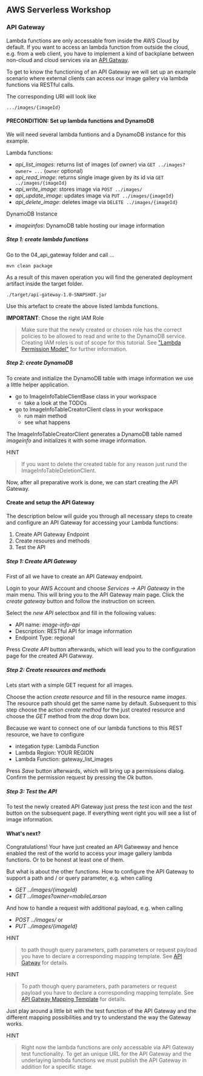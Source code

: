 ## AWS Serverless Workshop
### API Gateway   

Lambda functions are only accessable from inside the AWS Cloud by default. If you want to access an lambda function from outside the cloud, e.g. from a web client, you have to implement a kind of backplane between non-cloud and cloud services via an [API Gatway](https://docs.aws.amazon.com/apigateway/latest/developerguide/welcome.html). 

To get to know the functioning of an API Gateway we will set up an example scenario where external clients can access our image gallery via lambda functions via RESTful calls. 

The corresponding URI will look like 

	.../images/{imageId}
	

#### PRECONDITION: Set up lambda functions and DynamoDB 

We will need several lambda funtions and a DynamoDB instance for this example. 

Lambda functions:  

* *api\_list\_images*: returns list of images (of owner) via `GET ../images?owner= ...` (`owner` optional)
* *api\_read\_image*: returns single image given by its id via `GET ../images/{imageId}`
* *api\_write\_image*: stores image via `POST ../images/`
* *api\_update\_image*: updates image via `PUT ../images/{imageId}`
* *api\_delete\_image*: deletes image via `DELETE ../images/{imageId}`

DynamoDB Instance

* *imageinfos*: DynamoDB table hosting our image information 

##### Step 1: create lambda functions

Go to the 04\_api\_gateway folder and call ... 

    mvn clean package 
  
As a result of this maven operation you will find the generated deployment artifact inside the target folder. 

    ./target/api-gateway-1.0-SNAPSHOT.jar

Use this artefact to create the above listed lambda functions. 

**IMPORTANT**: Chose the right IAM Role
> Make sure that the newly created or chosen role has the correct policies to be allowed to read and write to the DynamoDB service. Creating IAM roles is out of scope for this tutorial. See ["Lambda Permission Model"](https://docs.aws.amazon.com/lambda/latest/dg/intro-permission-model.html) for further information. 

##### Step 2: create DynamoDB 

To create and initialize the DynamoDB table with image information we use a little helper application.  

* go to ImageInfoTableClientBase class in your workspace 
    * take a look at the TODOs
* go to ImageInfoTableCreatorClient class in your workspace  
    * run main method
    * see what happens 
    
The ImageInfoTableCreatorClient generates a DynamoDB table named *imageinfo* and initializes it with some image information. 

HINT
> If you want to delete the created table for any reason just rund the ImageInfoTableDeletionClient.

Now, after all preparative work is done, we can start creating the API Gateway. 

#### Create and setup the API Gateway 

The description below will guide you through all necessary steps to create and configure an API Gateway for accessing your Lambda functions: 

1. Create API Gateway Endpoint
2. Create resoures and methods
3. Test the API

##### Step 1: Create API Gateway 

First of all we have to create an API Gateway endpoint.  

Login to your AWS Account and choose *Services -> API Gateway* in the main menu. This will bring you to the API Gateway main page. Click the *create gateway* button and follow the instruction on screen.

Select the *new API* selectbox and fill in the following values: 

* API name: *image-info-api*
* Description: RESTful API for image information 
* Endpoint Type: regional 

Press *Create API* button afterwards, which will lead you to the configuration page for the created API Gatwway.  

##### Step 2: Create resources and methods 

Lets start with a simple GET request for all images. 

Choose the action *create resource* and fill in the resource name *images*. The resource path should get the same name by default. Subsequent to this step choose the action *create method* for the just created resource and choose the *GET* method from the drop down box. 

Because we want to connect one of our lambda functions to this REST resource, we have to configure 

* integation type: Lambda Function
* Lambda Region: YOUR REGION 
* Lambda Function: gateway\_list\_images

Press *Save* button afterwards, which will bring up a permissions dialog. Confirm the permission request by pressing the *Ok* button. 

##### Step 3: Test the API  

To test the newly created API Gateway just press the *test* icon and the *test* button on the subsequent page. If everything went right you will see a list of image information. 

#### What's next? 

Congratulations! Your have just created an API Gatweway and hence enabled the rest of the world to access your image gallery lambda functions. Or to be honest at least one of them. 

But what is about the other functions. How to configure the API Gateway to support a path and / or query parameter, e.g. when calling 

* *GET ../images/{imageId}*
* *GET ../images?owner=mobileLarson*

And how to handle a request with additional payload, e.g. when calling 

* *POST ../images/* or 
* *PUT ../images/{imageId}*

HINT
> to path though query parameters, path parameters or request payload you have to declare a corresponding mapping template. 
See [API Gatway](https://docs.aws.amazon.com/apigateway/latest/developerguide/api-gateway-mapping-template-reference.html) for details.  


HINT
> To path though query parameters, path parameters or request payload you have to declare a corresponding mapping template. 
See [API Gatway Mapping Template](https://docs.aws.amazon.com/apigateway/latest/developerguide/api-gateway-mapping-template-reference.html) for details. 

Just play around a little bit with the test function of the API Gateway and the different mapping possibilities and try to understand the way the Gateway works. 

HINT
> Right now the lambda functions are only accessable via API Gateway test functionality. 
To get an unique URL for the API Gateway and the underlaying lambda functions we must publish the API Gateway in addition for a specific stage. 
